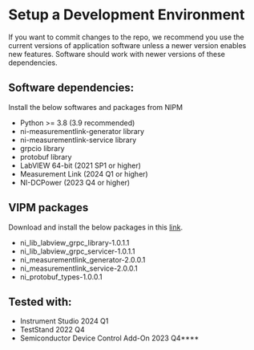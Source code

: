 # Setup a Development Environment
If you want to commit changes to the repo, we recommend you use the current versions of application software unless a newer version enables new features. Software should work with newer versions of these dependencies.

## Software dependencies:
Install the below softwares and packages from NIPM

- Python >= 3.8 (3.9 recommended)
- ni-measurementlink-generator library
- ni-measurementlink-service library
- grpcio library
- protobuf library
- LabVIEW 64-bit (2021 SP1 or higher)
- Measurement Link (2024 Q1 or higher)
- NI-DCPower (2023 Q4 or higher)

## VIPM packages

Download and install the below packages in this [link](https://github.com/ni/measurementlink-labview/releases/tag/v2.0.0.1).
- ni_lib_labview_grpc_library-1.0.1.1
- ni_lib_labview_grpc_servicer-1.0.1.1
- ni_measurementlink_generator-2.0.0.1
- ni_measurementlink_service-2.0.0.1
- ni_protobuf_types-1.0.0.1

## Tested with:
- Instrument Studio 2024 Q1
- TestStand 2022 Q4
- Semiconductor Device Control Add-On 2023 Q4****